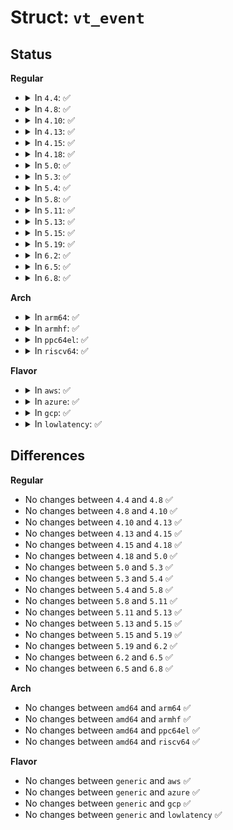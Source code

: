 # Struct: <code>vt_event</code>

## Status
<b>Regular</b>
<ul>
<li>
<details>
<summary>In <code>4.4</code>: ✅</summary>

```c
struct vt_event {
    unsigned int event;
    unsigned int oldev;
    unsigned int newev;
    unsigned int pad[4];
};
```
</details>
</li>
<li>
<details>
<summary>In <code>4.8</code>: ✅</summary>

```c
struct vt_event {
    unsigned int event;
    unsigned int oldev;
    unsigned int newev;
    unsigned int pad[4];
};
```
</details>
</li>
<li>
<details>
<summary>In <code>4.10</code>: ✅</summary>

```c
struct vt_event {
    unsigned int event;
    unsigned int oldev;
    unsigned int newev;
    unsigned int pad[4];
};
```
</details>
</li>
<li>
<details>
<summary>In <code>4.13</code>: ✅</summary>

```c
struct vt_event {
    unsigned int event;
    unsigned int oldev;
    unsigned int newev;
    unsigned int pad[4];
};
```
</details>
</li>
<li>
<details>
<summary>In <code>4.15</code>: ✅</summary>

```c
struct vt_event {
    unsigned int event;
    unsigned int oldev;
    unsigned int newev;
    unsigned int pad[4];
};
```
</details>
</li>
<li>
<details>
<summary>In <code>4.18</code>: ✅</summary>

```c
struct vt_event {
    unsigned int event;
    unsigned int oldev;
    unsigned int newev;
    unsigned int pad[4];
};
```
</details>
</li>
<li>
<details>
<summary>In <code>5.0</code>: ✅</summary>

```c
struct vt_event {
    unsigned int event;
    unsigned int oldev;
    unsigned int newev;
    unsigned int pad[4];
};
```
</details>
</li>
<li>
<details>
<summary>In <code>5.3</code>: ✅</summary>

```c
struct vt_event {
    unsigned int event;
    unsigned int oldev;
    unsigned int newev;
    unsigned int pad[4];
};
```
</details>
</li>
<li>
<details>
<summary>In <code>5.4</code>: ✅</summary>

```c
struct vt_event {
    unsigned int event;
    unsigned int oldev;
    unsigned int newev;
    unsigned int pad[4];
};
```
</details>
</li>
<li>
<details>
<summary>In <code>5.8</code>: ✅</summary>

```c
struct vt_event {
    unsigned int event;
    unsigned int oldev;
    unsigned int newev;
    unsigned int pad[4];
};
```
</details>
</li>
<li>
<details>
<summary>In <code>5.11</code>: ✅</summary>

```c
struct vt_event {
    unsigned int event;
    unsigned int oldev;
    unsigned int newev;
    unsigned int pad[4];
};
```
</details>
</li>
<li>
<details>
<summary>In <code>5.13</code>: ✅</summary>

```c
struct vt_event {
    unsigned int event;
    unsigned int oldev;
    unsigned int newev;
    unsigned int pad[4];
};
```
</details>
</li>
<li>
<details>
<summary>In <code>5.15</code>: ✅</summary>

```c
struct vt_event {
    unsigned int event;
    unsigned int oldev;
    unsigned int newev;
    unsigned int pad[4];
};
```
</details>
</li>
<li>
<details>
<summary>In <code>5.19</code>: ✅</summary>

```c
struct vt_event {
    unsigned int event;
    unsigned int oldev;
    unsigned int newev;
    unsigned int pad[4];
};
```
</details>
</li>
<li>
<details>
<summary>In <code>6.2</code>: ✅</summary>

```c
struct vt_event {
    unsigned int event;
    unsigned int oldev;
    unsigned int newev;
    unsigned int pad[4];
};
```
</details>
</li>
<li>
<details>
<summary>In <code>6.5</code>: ✅</summary>

```c
struct vt_event {
    unsigned int event;
    unsigned int oldev;
    unsigned int newev;
    unsigned int pad[4];
};
```
</details>
</li>
<li>
<details>
<summary>In <code>6.8</code>: ✅</summary>

```c
struct vt_event {
    unsigned int event;
    unsigned int oldev;
    unsigned int newev;
    unsigned int pad[4];
};
```
</details>
</li>
</ul>
<b>Arch</b>
<ul>
<li>
<details>
<summary>In <code>arm64</code>: ✅</summary>

```c
struct vt_event {
    unsigned int event;
    unsigned int oldev;
    unsigned int newev;
    unsigned int pad[4];
};
```
</details>
</li>
<li>
<details>
<summary>In <code>armhf</code>: ✅</summary>

```c
struct vt_event {
    unsigned int event;
    unsigned int oldev;
    unsigned int newev;
    unsigned int pad[4];
};
```
</details>
</li>
<li>
<details>
<summary>In <code>ppc64el</code>: ✅</summary>

```c
struct vt_event {
    unsigned int event;
    unsigned int oldev;
    unsigned int newev;
    unsigned int pad[4];
};
```
</details>
</li>
<li>
<details>
<summary>In <code>riscv64</code>: ✅</summary>

```c
struct vt_event {
    unsigned int event;
    unsigned int oldev;
    unsigned int newev;
    unsigned int pad[4];
};
```
</details>
</li>
</ul>
<b>Flavor</b>
<ul>
<li>
<details>
<summary>In <code>aws</code>: ✅</summary>

```c
struct vt_event {
    unsigned int event;
    unsigned int oldev;
    unsigned int newev;
    unsigned int pad[4];
};
```
</details>
</li>
<li>
<details>
<summary>In <code>azure</code>: ✅</summary>

```c
struct vt_event {
    unsigned int event;
    unsigned int oldev;
    unsigned int newev;
    unsigned int pad[4];
};
```
</details>
</li>
<li>
<details>
<summary>In <code>gcp</code>: ✅</summary>

```c
struct vt_event {
    unsigned int event;
    unsigned int oldev;
    unsigned int newev;
    unsigned int pad[4];
};
```
</details>
</li>
<li>
<details>
<summary>In <code>lowlatency</code>: ✅</summary>

```c
struct vt_event {
    unsigned int event;
    unsigned int oldev;
    unsigned int newev;
    unsigned int pad[4];
};
```
</details>
</li>
</ul>

## Differences
<b>Regular</b>
<ul>
<li>
No changes between <code>4.4</code> and <code>4.8</code> ✅
</li>
<li>
No changes between <code>4.8</code> and <code>4.10</code> ✅
</li>
<li>
No changes between <code>4.10</code> and <code>4.13</code> ✅
</li>
<li>
No changes between <code>4.13</code> and <code>4.15</code> ✅
</li>
<li>
No changes between <code>4.15</code> and <code>4.18</code> ✅
</li>
<li>
No changes between <code>4.18</code> and <code>5.0</code> ✅
</li>
<li>
No changes between <code>5.0</code> and <code>5.3</code> ✅
</li>
<li>
No changes between <code>5.3</code> and <code>5.4</code> ✅
</li>
<li>
No changes between <code>5.4</code> and <code>5.8</code> ✅
</li>
<li>
No changes between <code>5.8</code> and <code>5.11</code> ✅
</li>
<li>
No changes between <code>5.11</code> and <code>5.13</code> ✅
</li>
<li>
No changes between <code>5.13</code> and <code>5.15</code> ✅
</li>
<li>
No changes between <code>5.15</code> and <code>5.19</code> ✅
</li>
<li>
No changes between <code>5.19</code> and <code>6.2</code> ✅
</li>
<li>
No changes between <code>6.2</code> and <code>6.5</code> ✅
</li>
<li>
No changes between <code>6.5</code> and <code>6.8</code> ✅
</li>
</ul>
<b>Arch</b>
<ul>
<li>
No changes between <code>amd64</code> and <code>arm64</code> ✅
</li>
<li>
No changes between <code>amd64</code> and <code>armhf</code> ✅
</li>
<li>
No changes between <code>amd64</code> and <code>ppc64el</code> ✅
</li>
<li>
No changes between <code>amd64</code> and <code>riscv64</code> ✅
</li>
</ul>
<b>Flavor</b>
<ul>
<li>
No changes between <code>generic</code> and <code>aws</code> ✅
</li>
<li>
No changes between <code>generic</code> and <code>azure</code> ✅
</li>
<li>
No changes between <code>generic</code> and <code>gcp</code> ✅
</li>
<li>
No changes between <code>generic</code> and <code>lowlatency</code> ✅
</li>
</ul>
